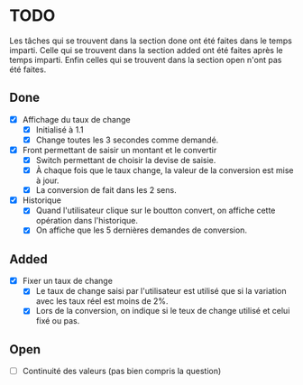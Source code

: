 # TODO

Les tâches qui se trouvent dans la section done ont été faites dans le temps imparti. Celle qui se trouvent dans la section added ont été faites après le temps imparti. Enfin celles qui se trouvent dans la section open n'ont pas été faites.

## Done

- [x] Affichage du taux de change
    - [x] Initialisé à 1.1
    - [x] Change toutes les 3 secondes comme demandé.

- [x] Front permettant de saisir un montant et le convertir
    - [x] Switch permettant de choisir la devise de saisie.
    - [x] À chaque fois que le taux change, la valeur de la conversion est mise à jour.
    - [x] La conversion de fait dans les 2 sens.

- [x] Historique
    - [x] Quand l'utilisateur clique sur le boutton convert, on affiche cette opération dans l'historique.
    - [x] On affiche que les 5 dernières demandes de conversion.

## Added

- [x] Fixer un taux de change
    - [x] Le taux de change saisi par l'utilisateur est utilisé que si la variation avec les taux réel est moins de 2%.
    - [x] Lors de la conversion, on indique si le teux de change utilisé et celui fixé ou pas.

## Open

- [ ] Continuité des valeurs (pas bien compris la question)